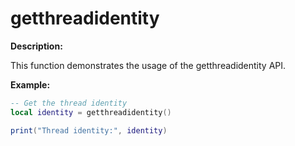 # getthreadidentity

**Description:**

This function demonstrates the usage of the getthreadidentity API.

**Example:**

```lua
-- Get the thread identity
local identity = getthreadidentity()

print("Thread identity:", identity)
```
